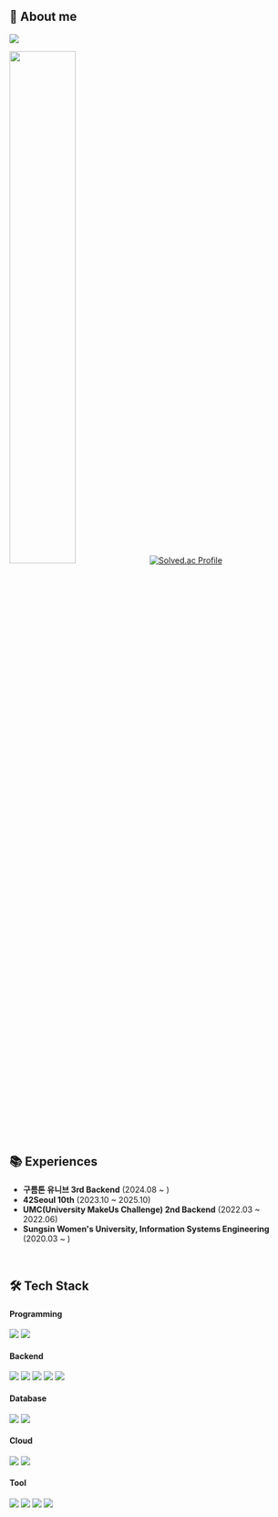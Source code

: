 ## 🧐 About me
<a href="https://profile.intra.42.fr/users/seojkim"><img src="https://img.shields.io/badge/seojkim-000000?style=for-the-badge&logo=42&logoColor=white"/>

<img src="https://github-readme-stats.vercel.app/api?username=KSJ0128&theme=apprentice&show_icons=true" width="48%"/></a>
[![Solved.ac Profile](http://mazassumnida.wtf/api/generate_badge?boj=ksj01128)](https://solved.ac/ksj01128)

<!--
![KSJ0128's Stat](https://github-profile-summary-cards.vercel.app/api/cards/profile-details?username=KSJ0128&theme=apprentice)
<img src="https://github-readme-stats.vercel.app/api/top-langs/?username=KSJ0128&layout=compact&theme=apprentice"/>
![ksj01128 profile](http://mazandi.herokuapp.com/api?handle=ksj01128&theme=dark)
-->


</br>

## 📚 Experiences
- **구름톤 유니브 3rd Backend** (2024.08 ~ )
- **42Seoul 10th** (2023.10 ~ 2025.10)
- **UMC(University MakeUs Challenge) 2nd Backend** (2022.03 ~ 2022.06)
- **Sungsin Women's University, Information Systems Engineering** (2020.03 ~ )
  
</br>

## 🛠️ Tech Stack
#### Programming
<img src="https://img.shields.io/badge/C-00599C?style=for-the-badge&logo=c&logoColor=white"/></a>
<img src="https://img.shields.io/badge/C++-00599C?style=for-the-badge&logo=cplusplus&logoColor=white"/></a>

#### Backend
<img src="https://img.shields.io/badge/springboot-6DB33F?style=for-the-badge&logo=springboot&logoColor=white"/></a>
<img src="https://img.shields.io/badge/springsecurity-6DB33F?style=for-the-badge&logo=springsecurity&logoColor=white"/></a>
<img src="https://img.shields.io/badge/Java-007396?style=for-the-badge&logo=OpenJDK&logoColor=white"/></a>
<img src="https://img.shields.io/badge/Node.js-339933?style=for-the-badge&logo=Node.js&logoColor=white">
<img src="https://img.shields.io/badge/JavaScript-F7DF1E?style=for-the-badge&logo=javascript&logoColor=white"/></a>

#### Database
<img src="https://img.shields.io/badge/MySQL-4479A1?style=for-the-badge&logo=MySQL&logoColor=white"></a>
<img src="https://img.shields.io/badge/Redis-DC382D?style=for-the-badge&logo=Redis&logoColor=white">

#### Cloud
<img src="https://img.shields.io/badge/Amazon_Aws-232F3E?style=for-the-badge&logo=amazon%20web%20services&logoColor=white"></a>
<img src="https://img.shields.io/badge/google%20cloud-4285F4?style=for-the-badge&logo=google%20cloud&logoColor=white">

#### Tool
<img src="https://img.shields.io/badge/Git-F05032?style=for-the-badge&logo=git&logoColor=white"></a>
<img src="https://img.shields.io/badge/Notion-000000?style=for-the-badge&logo=Notion&logoColor=white"></a>
<img src="https://img.shields.io/badge/Jira-0052CC?style=for-the-badge&logo=Jira&logoColor=white"></a>
<img src="https://img.shields.io/badge/Postman-FF6C37?style=for-the-badge&logo=Postman&logoColor=white"></a>
